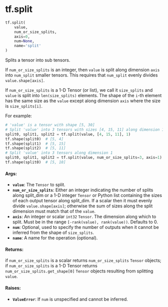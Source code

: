 <div itemscope itemtype="http://developers.google.com/ReferenceObject">
<meta itemprop="name" content="tf.split" />
<meta itemprop="path" content="Stable" />
</div>

# tf.split

``` python
tf.split(
    value,
    num_or_size_splits,
    axis=0,
    num=None,
    name='split'
)
```

Splits a tensor into sub tensors.

If `num_or_size_splits` is an integer, then `value` is split along dimension
`axis` into `num_split` smaller tensors. This requires that `num_split` evenly
divides `value.shape[axis]`.

If `num_or_size_splits` is a 1-D Tensor (or list), we call it `size_splits`
and `value` is split into `len(size_splits)` elements. The shape of the `i`-th
element has the same size as the `value` except along dimension `axis` where
the size is `size_splits[i]`.

For example:

```python
# 'value' is a tensor with shape [5, 30]
# Split 'value' into 3 tensors with sizes [4, 15, 11] along dimension 1
split0, split1, split2 = tf.split(value, [4, 15, 11], 1)
tf.shape(split0)  # [5, 4]
tf.shape(split1)  # [5, 15]
tf.shape(split2)  # [5, 11]
# Split 'value' into 3 tensors along dimension 1
split0, split1, split2 = tf.split(value, num_or_size_splits=3, axis=1)
tf.shape(split0)  # [5, 10]
```

#### Args:

* <b>`value`</b>: The `Tensor` to split.
* <b>`num_or_size_splits`</b>: Either an integer indicating the number of splits along
    split_dim or a 1-D integer `Tensor` or Python list containing the sizes of
    each output tensor along split_dim. If a scalar then it must evenly divide
    `value.shape[axis]`; otherwise the sum of sizes along the split dimension
    must match that of the `value`.
* <b>`axis`</b>: An integer or scalar `int32` `Tensor`. The dimension along which to
    split. Must be in the range `[-rank(value), rank(value))`. Defaults to 0.
* <b>`num`</b>: Optional, used to specify the number of outputs when it cannot be
    inferred from the shape of `size_splits`.
* <b>`name`</b>: A name for the operation (optional).


#### Returns:

if `num_or_size_splits` is a scalar returns `num_or_size_splits` `Tensor`
objects; if `num_or_size_splits` is a 1-D Tensor returns
`num_or_size_splits.get_shape[0]` `Tensor` objects resulting from splitting
`value`.


#### Raises:

* <b>`ValueError`</b>: If `num` is unspecified and cannot be inferred.